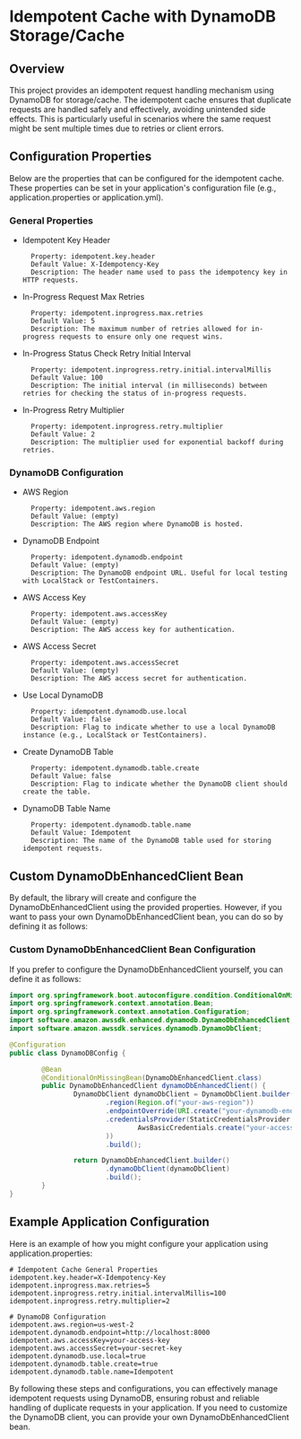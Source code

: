 # Idempotent Cache with DynamoDB Storage/Cache

## Overview

This project provides an idempotent request handling mechanism using DynamoDB for storage/cache. The idempotent cache
ensures that duplicate requests are handled safely and effectively, avoiding unintended side effects.
This is particularly useful in scenarios where the same request might be sent multiple times due to retries or client errors.

## Configuration Properties

Below are the properties that can be configured for the idempotent cache. These properties can be set in your
application's configuration file (e.g., application.properties or application.yml).

### General Properties

* Idempotent Key Header

		Property: idempotent.key.header
		Default Value: X-Idempotency-Key
		Description: The header name used to pass the idempotency key in HTTP requests.

* In-Progress Request Max Retries

		Property: idempotent.inprogress.max.retries
		Default Value: 5
		Description: The maximum number of retries allowed for in-progress requests to ensure only one request wins.

* In-Progress Status Check Retry Initial Interval

		Property: idempotent.inprogress.retry.initial.intervalMillis
		Default Value: 100
		Description: The initial interval (in milliseconds) between retries for checking the status of in-progress requests.

* In-Progress Retry Multiplier

		Property: idempotent.inprogress.retry.multiplier
		Default Value: 2
		Description: The multiplier used for exponential backoff during retries.

### DynamoDB Configuration

* AWS Region

		Property: idempotent.aws.region
		Default Value: (empty)
		Description: The AWS region where DynamoDB is hosted.

* DynamoDB Endpoint

		Property: idempotent.dynamodb.endpoint
		Default Value: (empty)
		Description: The DynamoDB endpoint URL. Useful for local testing with LocalStack or TestContainers.

* AWS Access Key

		Property: idempotent.aws.accessKey
		Default Value: (empty)
		Description: The AWS access key for authentication.

* AWS Access Secret

		Property: idempotent.aws.accessSecret
		Default Value: (empty)
		Description: The AWS access secret for authentication.

* Use Local DynamoDB

		Property: idempotent.dynamodb.use.local
		Default Value: false
		Description: Flag to indicate whether to use a local DynamoDB instance (e.g., LocalStack or TestContainers).

* Create DynamoDB Table

		Property: idempotent.dynamodb.table.create
		Default Value: false
		Description: Flag to indicate whether the DynamoDB client should create the table.

* DynamoDB Table Name

		Property: idempotent.dynamodb.table.name
		Default Value: Idempotent
		Description: The name of the DynamoDB table used for storing idempotent requests.

## Custom DynamoDbEnhancedClient Bean

By default, the library will create and configure the DynamoDbEnhancedClient using the provided properties.
However, if you want to pass your own DynamoDbEnhancedClient bean, you can do so by defining it as follows:

### Custom DynamoDbEnhancedClient Bean Configuration

If you prefer to configure the DynamoDbEnhancedClient yourself, you can define it as follows:

```java
import org.springframework.boot.autoconfigure.condition.ConditionalOnMissingBean;
import org.springframework.context.annotation.Bean;
import org.springframework.context.annotation.Configuration;
import software.amazon.awssdk.enhanced.dynamodb.DynamoDbEnhancedClient;
import software.amazon.awssdk.services.dynamodb.DynamoDbClient;

@Configuration
public class DynamoDBConfig {

		@Bean
		@ConditionalOnMissingBean(DynamoDbEnhancedClient.class)
		public DynamoDbEnhancedClient dynamoDbEnhancedClient() {
				DynamoDbClient dynamoDbClient = DynamoDbClient.builder()
						.region(Region.of("your-aws-region"))
						.endpointOverride(URI.create("your-dynamodb-endpoint"))  // Optional, for local testing
						.credentialsProvider(StaticCredentialsProvider.create(
								AwsBasicCredentials.create("your-access-key", "your-secret-key")
						))
						.build();

				return DynamoDbEnhancedClient.builder()
						.dynamoDbClient(dynamoDbClient)
						.build();
		}
}
```

## Example Application Configuration

Here is an example of how you might configure your application using application.properties:

```properties
# Idempotent Cache General Properties
idempotent.key.header=X-Idempotency-Key
idempotent.inprogress.max.retries=5
idempotent.inprogress.retry.initial.intervalMillis=100
idempotent.inprogress.retry.multiplier=2

# DynamoDB Configuration
idempotent.aws.region=us-west-2
idempotent.dynamodb.endpoint=http://localhost:8000
idempotent.aws.accessKey=your-access-key
idempotent.aws.accessSecret=your-secret-key
idempotent.dynamodb.use.local=true
idempotent.dynamodb.table.create=true
idempotent.dynamodb.table.name=Idempotent
```

By following these steps and configurations, you can effectively manage idempotent requests using DynamoDB, ensuring
robust and reliable handling of duplicate requests in your application. If you need to customize the DynamoDB client,
you can provide your own DynamoDbEnhancedClient bean.
